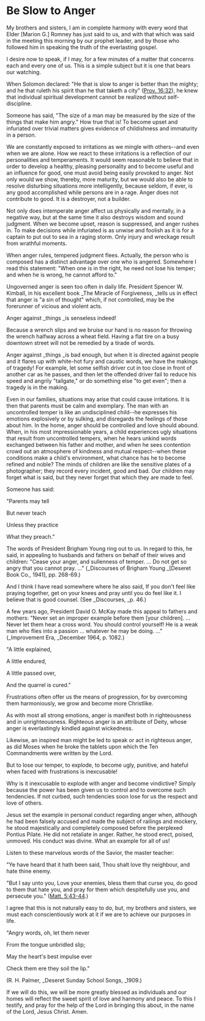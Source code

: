 # Be Slow to Anger

My brothers and sisters, I am in complete harmony with every word that Elder
[Marion G.] Romney has just said to us, and with that which was said in the
meeting this morning by our prophet leader, and by those who followed him in
speaking the truth of the everlasting gospel.

I desire now to speak, if I may, for a few minutes of a matter that concerns
each and every one of us. This is a simple subject but it is one that bears
our watching.

When Solomon declared: "He that is slow to anger is better than the mighty;
and he that ruleth his spirit than he that taketh a city" ([Prov.
16:32](https://www.lds.org/scriptures/ot/prov/16.32?lang=eng#31)), he knew
that individual spiritual development cannot be realized without self-
discipline.

Someone has said, "The size of a man may be measured by the size of the things
that make him angry." How true that is! To become upset and infuriated over
trivial matters gives evidence of childishness and immaturity in a person.

We are constantly exposed to irritations as we mingle with others--and even
when we are alone. How we react to these irritations is a reflection of our
personalities and temperaments. It would seem reasonable to believe that in
order to develop a healthy, pleasing personality and to become useful and an
influence for good, one must avoid being easily provoked to anger. Not only
would we show, thereby, more maturity, but we would also be able to resolve
disturbing situations more intelligently, because seldom, if ever, is any good
accomplished while persons are in a rage. Anger does not contribute to good.
It is a destroyer, not a builder.

Not only does intemperate anger affect us physically and mentally, in a
negative way, but at the same time it also destroys wisdom and sound judgment.
When we become upset, reason is suppressed, and anger rushes in. To make
decisions while infuriated is as unwise and foolish as it is for a captain to
put out to sea in a raging storm. Only injury and wreckage result from
wrathful moments.

When anger rules, tempered judgment flees. Actually, the person who is
composed has a distinct advantage over one who is angered. Somewhere I read
this statement: "When one is in the right, he need not lose his temper; and
when he is wrong, he cannot afford to."

Ungoverned anger is seen too often in daily life. President Spencer W.
Kimball, in his excellent book _The Miracle of Forgiveness, _tells us in
effect that anger is "a sin of thought" which, if not controlled, may be the
forerunner of vicious and violent acts.

Anger against _things _is senseless indeed!

Because a wrench slips and we bruise our hand is no reason for throwing the
wrench halfway across a wheat field. Having a flat tire on a busy downtown
street will not be remedied by a tirade of words.

Anger against _things _is bad enough, but when it is directed against people
and it flares up with white-hot fury and caustic words, we have the makings of
tragedy! For example, let some selfish driver cut in too close in front of
another car as he passes, and then let the offended driver fail to reduce his
speed and angrily "tailgate," or do something else "to get even"; then a
tragedy is in the making.

Even in our families, situations may arise that could cause irritations. It is
then that parents must be calm and exemplary. The man with an uncontrolled
temper is like an undisciplined child--he expresses his emotions explosively
or by sulking, and disregards the feelings of those about him. In the home,
anger should be controlled and love should abound. When, in his most
impressionable years, a child experiences ugly situations that result from
uncontrolled tempers, when he hears unkind words exchanged between his father
and mother, and when he sees contention crowd out an atmosphere of kindness
and mutual respect--when these conditions make a child's environment, what
chance has he to become refined and noble? The minds of children are like the
sensitive plates of a photographer; they record every incident, good and bad.
Our children may forget what is said, but they never forget that which they
are made to feel.

Someone has said:

"Parents may tell

But never teach

Unless they practice

What they preach."

The words of President Brigham Young ring out to us. In regard to this, he
said, in appealing to husbands and fathers on behalf of their wives and
children: "Cease your anger, and sullenness of temper. ... Do not get so angry
that you cannot pray. ..." (_Discourses of Brigham Young _[Deseret Book Co.,
1941], pp. 268-69.)

And I think I have read somewhere where he also said, If you don't feel like
praying together, get on your knees and pray until you do feel like it. I
believe that is good counsel. (See _Discourses, _p. 46.)

A few years ago, President David O. McKay made this appeal to fathers and
mothers: "Never set an improper example before them [your children]. ... Never
let them hear a cross word. You should control yourself! He is a weak man who
flies into a passion ... whatever he may be doing. ..." (_Improvement Era,
_December 1964, p. 1082.)

"A little explained,

A little endured,

A little passed over,

And the quarrel is cured."

Frustrations often offer us the means of progression, for by overcoming them
harmoniously, we grow and become more Christlike.

As with most all strong emotions, anger is manifest both in righteousness and
in unrighteousness. Righteous anger is an attribute of Deity, whose anger is
everlastingly kindled against wickedness.

Likewise, an inspired man might be led to speak or act in righteous anger, as
did Moses when he broke the tablets upon which the Ten Commandments were
written by the Lord.

But to lose our temper, to explode, to become ugly, punitive, and hateful when
faced with frustrations is inexcusable!

Why is it inexcusable to explode with anger and become vindictive? Simply
because the power has been given us to control and to overcome such
tendencies. If not curbed, such tendencies soon lose for us the respect and
love of others.

Jesus set the example in personal conduct regarding anger when, although he
had been falsely accused and made the subject of railings and mockery, he
stood majestically and completely composed before the perplexed Pontius
Pilate. He did not retaliate in anger. Rather, he stood erect, poised,
unmoved. His conduct was divine. What an example for all of us!

Listen to these marvelous words of the Savior, the master teacher:

"Ye have heard that it hath been said, Thou shalt love thy neighbour, and hate
thine enemy.

"But I say unto you, Love your enemies, bless them that curse you, do good to
them that hate you, and pray for them which despitefully use you, and
persecute you." ([Matt.
5:43-44](https://www.lds.org/scriptures/nt/matt/5.43-44?lang=eng#42).)

I agree that this is not naturally easy to do, but, my brothers and sisters,
we must each conscientiously work at it if we are to achieve our purposes in
life.

"Angry words, oh, let them never

From the tongue unbridled slip;

May the heart's best impulse ever

Check them ere they soil the lip."

(R. H. Palmer, _Deseret Sunday School Songs, _1909.)

If we will do this, we will be more greatly blessed as individuals and our
homes will reflect the sweet spirit of love and harmony and peace. To this I
testify, and pray for the help of the Lord in bringing this about, in the name
of the Lord, Jesus Christ. Amen.

